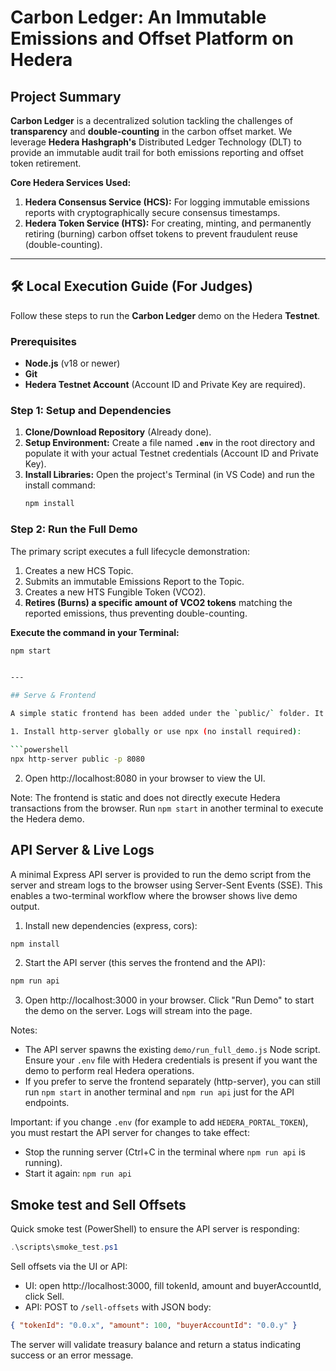  #  Carbon Ledger: An Immutable Emissions and Offset Platform on Hedera

##  Project Summary

**Carbon Ledger** is a decentralized solution tackling the challenges of **transparency** and **double-counting** in the carbon offset market. We leverage **Hedera Hashgraph's** Distributed Ledger Technology (DLT) to provide an immutable audit trail for both emissions reporting and offset token retirement.

**Core Hedera Services Used:**
1. **Hedera Consensus Service (HCS):** For logging immutable emissions reports with cryptographically secure consensus timestamps.
2. **Hedera Token Service (HTS):** For creating, minting, and permanently retiring (burning) carbon offset tokens to prevent fraudulent reuse (double-counting).

---

## 🛠️ Local Execution Guide (For Judges)

Follow these steps to run the **Carbon Ledger** demo on the Hedera **Testnet**.

### Prerequisites

* **Node.js** (v18 or newer)
* **Git**
* **Hedera Testnet Account** (Account ID and Private Key are required).

### Step 1: Setup and Dependencies

1. **Clone/Download Repository** (Already done).
2. **Setup Environment:** Create a file named **`.env`** in the root directory and populate it with your actual Testnet credentials (Account ID and Private Key).
3. **Install Libraries:** Open the project's Terminal (in VS Code) and run the install command:
    ```bash
    npm install
    ```

### Step 2: Run the Full Demo

The primary script executes a full lifecycle demonstration:
1. Creates a new HCS Topic.
2. Submits an immutable Emissions Report to the Topic.
3. Creates a new HTS Fungible Token (VCO2).
4. **Retires (Burns) a specific amount of VCO2 tokens** matching the reported emissions, thus preventing double-counting.

**Execute the command in your Terminal:**

```bash
npm start


---

## Serve & Frontend

A simple static frontend has been added under the `public/` folder. It can be served locally with `http-server` so you can open the UI in your browser while running the demo in a separate terminal.

1. Install http-server globally or use npx (no install required):

```powershell
npx http-server public -p 8080
```

2. Open http://localhost:8080 in your browser to view the UI.

Note: The frontend is static and does not directly execute Hedera transactions from the browser. Run `npm start` in another terminal to execute the Hedera demo.

## API Server & Live Logs

A minimal Express API server is provided to run the demo script from the server and stream logs to the browser using Server-Sent Events (SSE). This enables a two-terminal workflow where the browser shows live demo output.

1. Install new dependencies (express, cors):

```powershell
npm install
```

2. Start the API server (this serves the frontend and the API):

```powershell
npm run api
```

3. Open http://localhost:3000 in your browser. Click "Run Demo" to start the demo on the server. Logs will stream into the page.

Notes:
- The API server spawns the existing `demo/run_full_demo.js` Node script. Ensure your `.env` file with Hedera credentials is present if you want the demo to perform real Hedera operations.
- If you prefer to serve the frontend separately (http-server), you can still run `npm start` in another terminal and `npm run api` just for the API endpoints.

Important: if you change `.env` (for example to add `HEDERA_PORTAL_TOKEN`), you must restart the API server for changes to take effect:

- Stop the running server (Ctrl+C in the terminal where `npm run api` is running).
- Start it again: `npm run api`


## Smoke test and Sell Offsets

Quick smoke test (PowerShell) to ensure the API server is responding:

```powershell
.\scripts\smoke_test.ps1
```

Sell offsets via the UI or API:

- UI: open http://localhost:3000, fill tokenId, amount and buyerAccountId, click Sell.
- API: POST to `/sell-offsets` with JSON body:

```json
{ "tokenId": "0.0.x", "amount": 100, "buyerAccountId": "0.0.y" }
```

The server will validate treasury balance and return a status indicating success or an error message.

